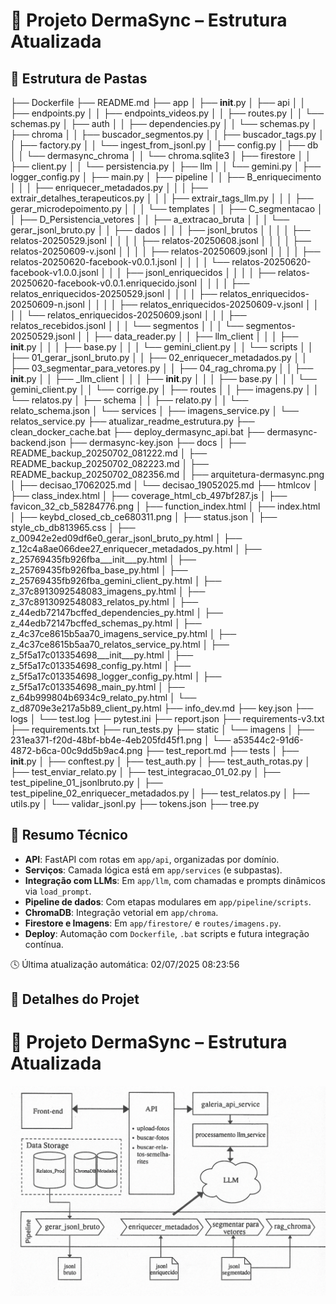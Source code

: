 # 🌱 Projeto DermaSync – Estrutura Atualizada


## 📁 Estrutura de Pastas

├── Dockerfile
├── README.md
├── app
│   ├── __init__.py
│   ├── api
│   │   ├── endpoints.py
│   │   ├── endpoints_videos.py
│   │   ├── routes.py
│   │   └── schemas.py
│   ├── auth
│   │   ├── dependencies.py
│   │   └── schemas.py
│   ├── chroma
│   │   ├── buscador_segmentos.py
│   │   ├── buscador_tags.py
│   │   ├── factory.py
│   │   └── ingest_from_jsonl.py
│   ├── config.py
│   ├── db
│   │   └── dermasync_chroma
│   │       └── chroma.sqlite3
│   ├── firestore
│   │   ├── client.py
│   │   └── persistencia.py
│   ├── llm
│   │   └── gemini.py
│   ├── logger_config.py
│   ├── main.py
│   ├── pipeline
│   │   ├── B_enriquecimento
│   │   │   ├── enriquecer_metadados.py
│   │   │   ├── extrair_detalhes_terapeuticos.py
│   │   │   ├── extrair_tags_llm.py
│   │   │   ├── gerar_microdepoimento.py
│   │   │   └── templates
│   │   ├── C_segmentacao
│   │   ├── D_Persistencia_vetores
│   │   ├── a_extracao_bruta
│   │   │   └── gerar_jsonl_bruto.py
│   │   ├── dados
│   │   │   ├── jsonl_brutos
│   │   │   │   ├── relatos-20250529.jsonl
│   │   │   │   ├── relatos-20250608.jsonl
│   │   │   │   ├── relatos-20250609-v.jsonl
│   │   │   │   ├── relatos-20250609.jsonl
│   │   │   │   ├── relatos-20250620-facebook-v0.0.1.jsonl
│   │   │   │   └── relatos-20250620-facebook-v1.0.0.jsonl
│   │   │   ├── jsonl_enriquecidos
│   │   │   │   ├── relatos-20250620-facebook-v0.0.1.enriquecido.jsonl
│   │   │   │   ├── relatos_enriquecidos-20250529.jsonl
│   │   │   │   ├── relatos_enriquecidos-20250609-n.jsonl
│   │   │   │   ├── relatos_enriquecidos-20250609-v.jsonl
│   │   │   │   └── relatos_enriquecidos-20250609.jsonl
│   │   │   ├── relatos_recebidos.jsonl
│   │   │   └── segmentos
│   │   │       └── segmentos-20250529.jsonl
│   │   ├── data_reader.py
│   │   ├── llm_client
│   │   │   ├── __init__.py
│   │   │   ├── base.py
│   │   │   └── gemini_client.py
│   │   └── scripts
│   │       ├── 01_gerar_jsonl_bruto.py
│   │       ├── 02_enriquecer_metadados.py
│   │       ├── 03_segmentar_para_vetores.py
│   │       ├── 04_rag_chroma.py
│   │       ├── __init__.py
│   │       ├── _llm_client
│   │       │   ├── __init__.py
│   │       │   ├── base.py
│   │       │   └── gemini_client.py
│   │       └── corrige.py
│   ├── routes
│   │   ├── imagens.py
│   │   └── relatos.py
│   ├── schema
│   │   ├── relato.py
│   │   └── relato_schema.json
│   └── services
│       ├── imagens_service.py
│       └── relatos_service.py
├── atualizar_readme_estrutura.py
├── clean_docker_cache.bat
├── deploy_dermasync_api.bat
├── dermasync-backend.json
├── dermasync-key.json
├── docs
│   ├── README_backup_20250702_081222.md
│   ├── README_backup_20250702_082223.md
│   ├── README_backup_20250702_082356.md
│   ├── arquitetura-dermasync.png
│   ├── decisao_17062025.md
│   └── decisao_19052025.md
├── htmlcov
│   ├── class_index.html
│   ├── coverage_html_cb_497bf287.js
│   ├── favicon_32_cb_58284776.png
│   ├── function_index.html
│   ├── index.html
│   ├── keybd_closed_cb_ce680311.png
│   ├── status.json
│   ├── style_cb_db813965.css
│   ├── z_00942e2ed09df6e0_gerar_jsonl_bruto_py.html
│   ├── z_12c4a8ae066dee27_enriquecer_metadados_py.html
│   ├── z_25769435fb926fba___init___py.html
│   ├── z_25769435fb926fba_base_py.html
│   ├── z_25769435fb926fba_gemini_client_py.html
│   ├── z_37c8913092548083_imagens_py.html
│   ├── z_37c8913092548083_relatos_py.html
│   ├── z_44edb72147bcffed_dependencies_py.html
│   ├── z_44edb72147bcffed_schemas_py.html
│   ├── z_4c37ce8615b5aa70_imagens_service_py.html
│   ├── z_4c37ce8615b5aa70_relatos_service_py.html
│   ├── z_5f5a17c013354698___init___py.html
│   ├── z_5f5a17c013354698_config_py.html
│   ├── z_5f5a17c013354698_logger_config_py.html
│   ├── z_5f5a17c013354698_main_py.html
│   ├── z_64b999804b6934c9_relato_py.html
│   └── z_d8709e3e217a5b89_client_py.html
├── info_dev.md
├── key.json
├── logs
│   └── test.log
├── pytest.ini
├── report.json
├── requirements-v3.txt
├── requirements.txt
├── run_tests.py
├── static
│   └── imagens
│       ├── 231ea371-f20d-48bf-bb4e-4eb205fd45f1.png
│       └── a53544c2-91d6-4872-b6ca-00c9dd5b9ac4.png
├── test_report.md
├── tests
│   ├── __init__.py
│   ├── conftest.py
│   ├── test_auth.py
│   ├── test_auth_rotas.py
│   ├── test_enviar_relato.py
│   ├── test_integracao_01_02.py
│   ├── test_pipeline_01_jsonlbruto.py
│   ├── test_pipeline_02_enriquecer_metadados.py
│   ├── test_relatos.py
│   ├── utils.py
│   └── validar_jsonl.py
├── tokens.json
├── tree.py



## 🔧 Resumo Técnico

- **API**: FastAPI com rotas em `app/api`, organizadas por domínio.
- **Serviços**: Camada lógica está em `app/services` (e subpastas).
- **Integração com LLMs**: Em `app/llm`, com chamadas e prompts dinâmicos via `load_prompt`.
- **Pipeline de dados**: Com etapas modulares em `app/pipeline/scripts`.
- **ChromaDB**: Integração vetorial em `app/chroma`.
- **Firestore e Imagens**: Em `app/firestore/` e `routes/imagens.py`.
- **Deploy**: Automação com `Dockerfile`, `.bat` scripts e futura integração contínua.


🕓 Última atualização automática: 02/07/2025 08:23:56

## 📜 Detalhes do Projet
# 🌱 Projeto DermaSync – Estrutura Atualizada
![Arquitetura DermaSync](docs/arquitetura-dermasync.png)


